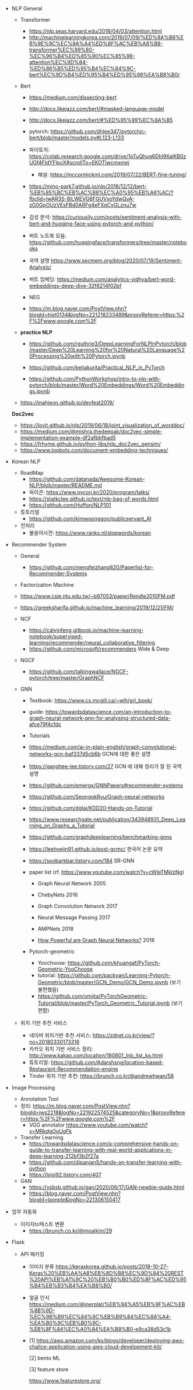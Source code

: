 - NLP General    

  - Transformer  

    - https://nlp.seas.harvard.edu/2018/04/03/attention.html  
    - http://machinelearningkorea.com/2019/07/09/%ED%8A%B8%EB%9E%9C%EC%8A%A4%ED%8F%AC%EB%A8%B8-transformer%EC%99%80-%EC%96%B4%ED%85%90%EC%85%98-attention%EC%9D%84-%ED%86%B5%ED%95%B4%EC%84%9C-bert%EC%9D%B4%ED%95%B4%ED%95%98%EA%B8%B0/

  - Bert 
    - https://medium.com/dissecting-bert

    -  http://docs.likejazz.com/bert/#masked-language-model

    - http://docs.likejazz.com/bert/#%ED%95%99%EC%8A%B5

    - pytorch: https://github.com/dhlee347/pytorchic-bert/blob/master/models.py#L123-L133  

    - 파이토치: https://colab.research.google.com/drive/1pTuQhug6Dhl9XalKB0zUGf4FIdYFlpcX#scrollTo=EKOTlwcmxmej

      - 해설: https://mccormickml.com/2019/07/22/BERT-fine-tuning/

    - https://mino-park7.github.io/nlp/2018/12/12/bert-%EB%85%BC%EB%AC%B8%EC%A0%95%EB%A6%AC/?fbclid=IwAR3S-8iLWEVG6FGUVxoYdwQyA-zG0GpOUzVEsFBd0ARFg4eFXqCyGLznu7w  

    - 감성 분석: https://curiousily.com/posts/sentiment-analysis-with-bert-and-hugging-face-using-pytorch-and-python/

    - 버트 노트북 모음: https://github.com/huggingface/transformers/tree/master/notebooks  

    - 국역 설명 https://www.secmem.org/blog/2020/07/19/Sentiment-Analysis/  
    
    - 버트 임베딩: https://medium.com/analytics-vidhya/bert-word-embeddings-deep-dive-32f6214f02bf
    
      
    
    - NEG
    
    - https://m.blog.naver.com/PostView.nhn?blogId=hist0134&logNo=221218233489&proxyReferer=https:%2F%2Fwww.google.com%2F
    
      
    
  - **practice NLP** 
    - https://github.com/rguthrie3/DeepLearningForNLPInPytorch/blob/master/Deep%20Learning%20for%20Natural%20Language%20Processing%20with%20Pytorch.ipynb

    

    - https://github.com/keitakurita/Practical_NLP_in_PyTorch
    -  https://github.com/PythonWorkshop/intro-to-nlp-with-pytorch/blob/master/Word%20Embeddings/Word%20Embeddings.ipynb  

  - https://inahjeon.github.io/devfest2019/

  **Doc2vec**

    - https://lovit.github.io/nlp/2019/06/18/joint_visualization_of_worddoc/
    - https://medium.com/@mishra.thedeepak/doc2vec-simple-implementation-example-df2afbbfbad5
    - https://frhyme.github.io/python-libs/nlp_doc2vec_gensim/  
    - https://www.topbots.com/document-embedding-techniques/

- Korean NLP  

  - RoadMap  
    - https://github.com/datanada/Awesome-Korean-NLP/blob/master/README.md  
    - 파이콘:  https://www.pycon.kr/2020/program/talks/  
    - https://statkclee.github.io/text/nlp-bag-of-words.html  
    - https://github.com/Huffon/NLP101   
  - 튜토리얼  
    - https://github.com/kimwoonggon/publicservant_AI
  - 전처리  
    - 불용어사전: https://www.ranks.nl/stopwords/korean 

- Recommender System  

  - General  
    
    - https://github.com/mengfeizhang820/Paperlist-for-Recommender-Systems
    
  -  Factorization Machine  
    -  https://www.csie.ntu.edu.tw/~b97053/paper/Rendle2010FM.pdf
    - https://greeksharifa.github.io/machine_learning/2019/12/21/FM/
    
  - NCF  
    
    - https://calvinfeng.gitbook.io/machine-learning-notebook/supervised-learning/recommender/neural_collaborative_filtering  
    - https://github.com/microsoft/recommenders Wide & Deep  
    
  - NGCF  
    
    - https://github.com/talkingwallace/NGCF-pytorch/tree/master/GraphNCF
    
  - GNN    

    - Textbook: https://www.cs.mcgill.ca/~wlh/grl_book/    

    - guide: https://towardsdatascience.com/an-introduction-to-graph-neural-network-gnn-for-analysing-structured-data-afce79f4cfdc

    - Tutorials  

    - https://medium.com/ai-in-plain-english/graph-convolutional-networks-gcn-baf337d5cb6b GCN에 대한 좋은 설명  

    - https://ganghee-lee.tistory.com/27 GCN 에 대해 정리가 잘 된 국역 설명 

    - https://github.com/emergx/GNNPapers#recommender-systems    

    - https://github.com/SeongokRyu/Graph-neural-networks  

    - https://github.com/dglai/KDD20-Hands-on-Tutorial  

    - https://www.researchgate.net/publication/343948931_Deep_Learning_on_Graphs_a_Tutorial  

    - https://github.com/graphdeeplearning/benchmarking-gnns    

    - https://leehyejin91.github.io/post-gcmc/ 한국어 논문 요약  

    - https://soobarkbar.tistory.com/184 SR-GNN

    - paper list  (rf. https://www.youtube.com/watch?v=cWIeTMklzNg)
      - Graph Neural Network 2005

      - ChebyNets 2016

      - Graph Convolution Network 2017

      - Neural Message Passing 2017

      - AMPNets 2018  

      - [How Powerful are Graph Neural Networks?](https://arxiv.org/abs/1810.00826) 2018  

        

    - Pytorch-geometric  
      - Yoochoose: https://github.com/khuangaf/PyTorch-Geometric-YooChoose  
      - tutorial: https://github.com/packyan/Learning-Pytorch-Geometric/blob/master/GCN_Demo/GCN_Demo.ipynb (보기 불편했음)
      - https://github.com/omiita/PyTorchGeometric-Tutorial/blob/master/PyTorch_Geometric_Tutorial.ipynb (보기 편함)

  - 위치 기반 추천 서비스
    - 네이버 위치기반 추천 서비스: https://zdnet.co.kr/view/?no=20180330173316  
    - 카카오 위치 기반 서비스 정리: http://www.kakao.com/location/180801_lnb_list_ko.html  
    - 튜토리얼: https://github.com/Adarshsng/location-based-Restaurant-Recommendation-engine  
    - Tinder 위치 기반 추천: https://brunch.co.kr/@andrewhwan/58

- Image Processing  

  - Annotation Tool  
  - 정리: https://m.blog.naver.com/PostView.nhn?blogId=jws2218&logNo=221922574525&categoryNo=1&proxyReferer=https:%2F%2Fwww.google.com%2F  
    - VGG annotator https://www.youtube.com/watch?v=MRkdgOoUqFk
  - Transfer Learning
    - https://towardsdatascience.com/a-comprehensive-hands-on-guide-to-transfer-learning-with-real-world-applications-in-deep-learning-212bf3b2f27a
    -  https://github.com/dipanjanS/hands-on-transfer-learning-with-python
    - https://lsjsj92.tistory.com/407
  - GAN
    - https://ysbsb.github.io/gan/2020/06/17/GAN-newbie-guide.html
    - https://blog.naver.com/PostView.nhn?blogId=laonple&logNo=221306150417  
  
- 업무 자동화  

  - 이미지to텍스트 변환  
    - https://brunch.co.kr/@moaikim/29
  
- Flask  

  - API 패키징  
    - 이미지 분류 https://keraskorea.github.io/posts/2018-10-27-Keras%20%EB%AA%A8%EB%8D%B8%EC%9D%84%20REST%20API%EB%A1%9C%20%EB%B0%B0%ED%8F%AC%ED%95%B4%EB%B3%B4%EA%B8%B0/  
    
    - 얼굴 인식 https://medium.com/@inerplat/%EB%94%A5%EB%9F%AC%EB%8B%9D-%EC%9B%B9%EC%84%9C%EB%B9%84%EC%8A%A4-%EA%B0%9C%EB%B0%9C-%EB%8F%84%EC%A0%84%EA%B8%B0-e9ca38d53c1b 
    
    - [1] https://aws.amazon.com/ko/blogs/developer/deploying-aws-chalice-application-using-aws-cloud-development-kit/
    
      [2] bento ML
    
      [3] feature store
    
      https://www.featurestore.org/